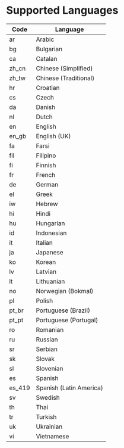 # Supported Languages

| Code | Language |
| ---- | -------- |
| ar | Arabic |
| bg | Bulgarian |
| ca | Catalan |
| zh_cn | Chinese (Simplified) |
| zh_tw | Chinese (Traditional) |
| hr | Croatian |
| cs | Czech |
| da | Danish |
| nl | Dutch |
| en | English |
| en_gb | English (UK) |
| fa | Farsi |
| fil | Filipino |
| fi | Finnish |
| fr | French |
| de | German |
| el | Greek |
| iw | Hebrew |
| hi | Hindi |
| hu | Hungarian |
| id | Indonesian |
| it | Italian |
| ja | Japanese |
| ko | Korean |
| lv | Latvian |
| lt | Lithuanian |
| no | Norwegian (Bokmal) |
| pl | Polish |
| pt_br | Portuguese (Brazil) |
| pt_pt | Portuguese (Portugal) |
| ro | Romanian |
| ru | Russian |
| sr | Serbian |
| sk | Slovak |
| sl | Slovenian |
| es | Spanish |
| es_419 | Spanish (Latin America) |
| sv | Swedish |
| th | Thai |
| tr | Turkish |
| uk | Ukrainian |
| vi | Vietnamese |
